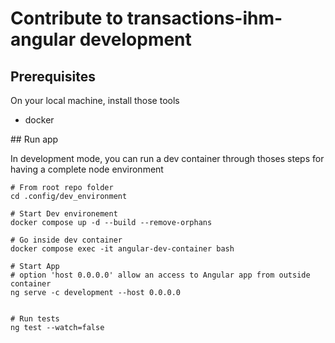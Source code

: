 # Contribute to transactions-ihm-angular development

## Prerequisites

On your local machine, install those tools
- docker

## Run app

In development mode, you can run a dev container through thoses steps for having a complete node environment

```shell
# From root repo folder
cd .config/dev_environment

# Start Dev environement
docker compose up -d --build --remove-orphans

# Go inside dev container
docker compose exec -it angular-dev-container bash

# Start App
# option 'host 0.0.0.0' allow an access to Angular app from outside container
ng serve -c development --host 0.0.0.0


# Run tests
ng test --watch=false
```